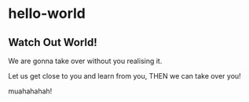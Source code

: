 # hello-world

## Watch Out World!

We are gonna take over without you realising it.

Let us get close to you and learn from you, THEN we can take over you!

muahahahah!
